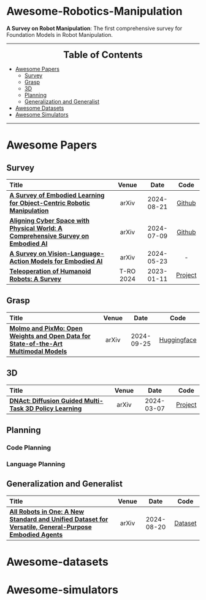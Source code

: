 # Awesome-Robotics-Manipulation

 **A Survey on Robot Manipulation**: The first comprehensive survey for Foundation Models in Robot Manipulation.

 ---
<font size=5><center><b> Table of Contents </b> </center></font>
- [Awesome Papers](#awesome-papers)
  - [Survey](#survey)
  - [Grasp](#grasp)
  - [3D](#3D)
  - [Planning](#Planning)
  - [Generalization and Generalist](#generalization-and-generalist)
- [Awesome Datasets](#awesome-datasets)
- [Awesome Simulators](#awesome-simulators)
---

# Awesome Papers

## Survey
|  Title  |   Venue  |   Date   |   Code   |
|:--------|:--------:|:--------:|:--------:|
| [**A Survey of Embodied Learning for Object-Centric Robotic Manipulation**](https://arxiv.org/abs/2408.11537) | arXiv | 2024-08-21 | [Github](https://github.com/RayYoh/OCRM_survey) |
| [**Aligning Cyber Space with Physical World: A Comprehensive Survey on Embodied AI**](https://arxiv.org/abs/2407.06886) | arXiv | 2024-07-09 | [Github](https://github.com/HCPLab-SYSU/Embodied_AI_Paper_List) |
| [**A Survey on Vision-Language-Action Models for Embodied AI**](https://arxiv.org/abs/2405.14093) | arXiv | 2024-05-23 | - |
| [**Teleoperation of Humanoid Robots: A Survey**](https://arxiv.org/abs/2301.04317) | T-RO 2024 | 2023-01-11 | [Project](https://humanoid-teleoperation.github.io/) |



## Grasp
|  Title  |   Venue  |   Date   |   Code   |
|:--------|:--------:|:--------:|:--------:|
| [**Molmo and PixMo: Open Weights and Open Data for State-of-the-Art Multimodal Models**](https://arxiv.org/pdf/2409.17146) | arXiv | 2024-09-25 | [Huggingface](https://huggingface.co/allenai/MolmoE-1B-0924) | [Demo](https://molmo.allenai.org) |


## 3D
|  Title  |   Venue  |   Date   |   Code   |
|:--------|:--------:|:--------:|:--------:|
| [**DNAct: Diffusion Guided Multi-Task 3D Policy Learning**](https://arxiv.org/abs/2408.11537) | arXiv | 2024-03-07 | [Project](https://dnact.github.io/) |


## Planning

### Code Planning

### Language Planning


## Generalization and Generalist
|  Title  |   Venue  |   Date   |   Code   |
|:--------|:--------:|:--------:|:--------:|
| [**All Robots in One: A New Standard and Unified Dataset for Versatile, General-Purpose Embodied Agents**](https://arxiv.org/abs/2408.10899) | arXiv | 2024-08-20 | [Dataset](https://openi.pcl.ac.cn/ARIO/ARIO_Dataset) |



# Awesome-datasets



# Awesome-simulators
 
